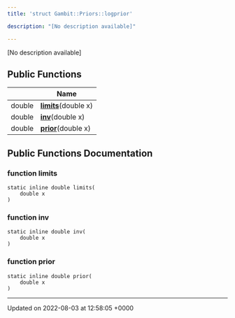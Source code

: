 ```yaml
---
title: 'struct Gambit::Priors::logprior'

description: "[No description available]"

---
```









[No description available]

## Public Functions

|                | Name           |
| -------------- | -------------- |
| double | **[limits](/documentation/code/gambit_sphinx/classes/structgambit_1_1priors_1_1logprior/#function-limits)**(double x) |
| double | **[inv](/documentation/code/gambit_sphinx/classes/structgambit_1_1priors_1_1logprior/#function-inv)**(double x) |
| double | **[prior](/documentation/code/gambit_sphinx/classes/structgambit_1_1priors_1_1logprior/#function-prior)**(double x) |

## Public Functions Documentation

### function limits

```
static inline double limits(
    double x
)
```


### function inv

```
static inline double inv(
    double x
)
```


### function prior

```
static inline double prior(
    double x
)
```


-------------------------------

Updated on 2022-08-03 at 12:58:05 +0000